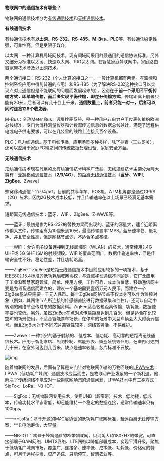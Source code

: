 **物联网中的通信技术有哪些？**

物联网的通信技术分为[有线通信技术](https://zhida.zhihu.com/search?content_id=100494354&content_type=Article&match_order=1&q=有线通信技术&zhida_source=entity)和[无线通信技术](https://zhida.zhihu.com/search?content_id=100494354&content_type=Article&match_order=1&q=无线通信技术&zhida_source=entity)。

**有线通信技术**

有线通信技术有**以太网、RS-232、RS-485、M-Bus、PLC**等，有线通信稳定性强，可靠性高。但是受限于媒介。

以太网：一种计算机局域网技术。现有局域网采用的最通用的通信协议标准，另外又细分为标准以太网、快速以太网、10G以太网。在智慧家庭物联网中，家庭路由器宽带技术涉及以太网技术。

两个通讯接口：RS-232（个人计算的接口之一，一般计算机都有两组。在监控和控制系统应用中得到普遍的应用）和RS-485（为了解决RS-232这种接口可以实现点对点通信但是不能联网的问题而发展起来的），区别在于**前一个采用不平衡传输方式，即单端传输，而后者实现平衡传输，即差分传输方式**。传输距离上前者只能有20米，后者可以有几十到上千米。**通信数量上，前者只能一对一，后者可以同时连接128个收发器**。

M-Bus：全称Meter Bus，远程抄表系统，是一种用户非电力户用仪表传输的欧洲总线标准，专门为消耗测量仪器和计数器传送信息的数据总线设计。满足了远程供电或电子供电要求，可以在几公里的线路上连接几百个设备。

PLC：电力线通信。基于电线传播，应用场景多种多样，除了抄表（工业网关），还可以应用于家庭PC端之间的传统数据处理设备、家庭安全方面。

**无线通信技术**

无线通信技术现在发展的比有线通信技术稍微广泛些，无线通信技术主要分为两大类有：[蜂窝移动通信技术](https://zhida.zhihu.com/search?content_id=100494354&content_type=Article&match_order=1&q=蜂窝移动通信技术&zhida_source=entity)（**2/3/4G**）、[短距离无线通信技术](https://zhida.zhihu.com/search?content_id=100494354&content_type=Article&match_order=1&q=短距离无线通信技术&zhida_source=entity)（**蓝牙、WIFI、ZigBee**、Zwave）

蜂窝移动通信：2/3/4/5G。目前的共享单车、POS机、ATM机等都是通过GPRS（2G）技术，因为2G技术成本较低，并且传输速率在以上场景已经满足基本需求。

短距离无线通信技术：蓝牙、WIFI、ZigBee、Z-WAVE等。

——蓝牙：最初是作为RS-232的替换方案而出现的。蓝牙的容量大，适合近距离传输大文件，传输距离为10厘米到10米，最高传输速率1MPS。蓝牙速率快、低功耗、并且安全性高，但是网络节点少，不适合多点布控。

——WIFI：允许电子设备连接到无线局域网（WLAN）的技术，通常使用2.4G UHF或 5G SHF ISM的射频频段。WIFI的覆盖范围广，数据传输速率快，但是传输安全性不好，稳定性差，并且功耗略高。

——ZigBee：ZigBee是短距无线通信技术中目前应用较多的一项技术，基于IEEE802.15.4标准的低功耗局域网协议，与蜂窝移动通信不同的是，它广泛应用于工业和智慧家庭领域，简单，使用方便，工作可靠，成本价值低。移动通信网主要是为语音通信而建立的，建议一个基站需要壹佰万元人民币。而建立一个ZigBee基站只需要一千元人民币。每个ZigBee网络节点不仅本身可以作为监控对象（例如，其网络节点所连接的传感器直接进行数据采集和监控），还可以自动中转别的网络节点传过来的数据资料。ZigBee适合较短距离传输，功耗低，数据速率要也较低。另外，虽然ZigBee在点对点传输距离达到几百米，但是适合在比较空旷的场景使用，不适合智能停车场景，在停车的场景中大型车辆会大大的衰弱信号。而且ZigBee对于不同芯片兼容性较差，网络较灵活，不易维护。

——Zwave：一种新兴的基于射频的、低成本、低功耗、高可靠的短距离无线通信技术。应用于智能家居、照明控制、智能抄表、防盗系统等应用，在室内可达到几十米，在室外可达到几百米。缺点是速率较低，芯片标准不开放。

![img](https://pic1.zhimg.com/v2-49afddc4fa5ca2a9618b45dea4381f60_1440w.jpg)

随着物联网的发展，后面有了算是专门针对物联网传输的万物互联的[LPWA技术](https://zhida.zhihu.com/search?content_id=100494354&content_type=Article&match_order=1&q=LPWA技术&zhida_source=entity)：LPWA（低功耗广域网）通信技术应运而生，是物联网产业发展的一个新机遇。他解决了传统网络不能应对一些物联网场景的通信问题，LPWA技术中有三种方式：[SigFox](https://zhida.zhihu.com/search?content_id=100494354&content_type=Article&match_order=1&q=SigFox&zhida_source=entity)、[LoRa](https://zhida.zhihu.com/search?content_id=100494354&content_type=Article&match_order=1&q=LoRa&zhida_source=entity)、[NB-IOT](https://zhida.zhihu.com/search?content_id=100494354&content_type=Article&match_order=1&q=NB-IOT&zhida_source=entity)。

——SigFox：无线物联网专用技术，使用UNB（超窄带）技术，低功耗，低成本，传输功耗水平非常低，却还能维持一个稳定的数据连接，通常传输速率只有100bps。

——**LoRa：基于开源的MAC层协议的低功耗广域网标准，超远距离无线传输方案，**长电池寿命，大容量。

——NB-IOT：构建于蜂窝通信的窄带物联网，只消耗大约180KHZ的带宽，可直接部署于GAM网络、UMTS网络、LTE网络以降低部署成本，实现平滑升级。聚焦于低功耗广域网市场，覆盖广、连接多、速率低、成本低、功耗低、价格优的特点，可用于远程抄表、资产追踪、只能停车、智慧农业等。

